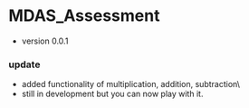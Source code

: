 # MDAS_Assessment

- version 0.0.1

### update

- added functionality of multiplication, addition, subtraction\
- still in development but you can now play with it.